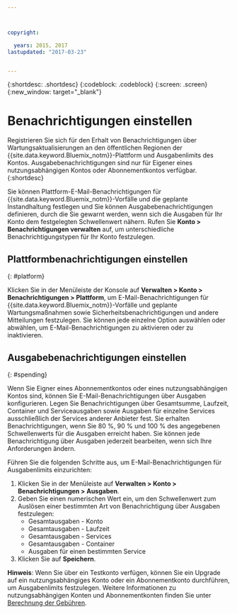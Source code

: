 ```yaml
---



copyright:

  years: 2015, 2017
lastupdated: "2017-03-23"


---
```


{:shortdesc: .shortdesc}
{:codeblock: .codeblock}
{:screen: .screen}
{:new_window: target="_blank"}

# Benachrichtigungen einstellen
Registrieren Sie sich für den Erhalt von Benachrichtigungen über Wartungsaktualisierungen an den öffentlichen Regionen der {{site.data.keyword.Bluemix_notm}}-Plattform und Ausgabenlimits des Kontos. Ausgabebenachrichtigungen sind nur für Eigener eines nutzungsabhängigen Kontos oder Abonnementkontos verfügbar.{:shortdesc}

Sie können Plattform-E-Mail-Benachrichtigungen für {{site.data.keyword.Bluemix_notm}}-Vorfälle und die geplante Instandhaltung festlegen und Sie können Ausgabebenachrichtigungen definieren, durch die Sie gewarnt werden, wenn sich die Ausgaben für Ihr Konto dem festgelegten Schwellenwert nähern. Rufen Sie **Konto > Benachrichtigungen verwalten** auf, um unterschiedliche Benachrichtigungstypen für Ihr Konto festzulegen.

## Plattformbenachrichtigungen einstellen
{: #platform}

Klicken Sie in der Menüleiste der Konsole auf **Verwalten > Konto > Benachrichtigungen > Plattform**, um E-Mail-Benachrichtigungen für {{site.data.keyword.Bluemix_notm}}-Vorfälle und geplante Wartungsmaßnahmen sowie Sicherheitsbenachrichtigungen und andere Mitteilungen festzulegen. Sie können jede einzelne Option auswählen oder abwählen, um E-Mail-Benachrichtigungen zu aktivieren oder zu inaktivieren.

## Ausgabebenachrichtigungen einstellen
{: #spending}

Wenn Sie Eigner eines Abonnementkontos oder eines nutzungsabhängigen Kontos sind, können Sie E-Mail-Benachrichtigungen über Ausgaben konfigurieren. Legen Sie Benachrichtigungen über Gesamtsumme, Laufzeit, Container und Serviceausgaben sowie Ausgaben für einzelne Services ausschließlich der Services anderer Anbieter fest. Sie erhalten Benachrichtigungen, wenn Sie 80 %, 90 % und 100 % des angegebenen Schwellenwerts für die Ausgaben erreicht haben. Sie können jede Benachrichtigung über Ausgaben jederzeit bearbeiten, wenn sich Ihre Anforderungen ändern.

Führen Sie die folgenden Schritte aus, um E-Mail-Benachrichtigungen für Ausgabenlimits einzurichten:
1. Klicken Sie in der Menüleiste auf **Verwalten > Konto > Benachrichtigungen > Ausgaben**. 
2. Geben Sie einen numerischen Wert ein, um den Schwellenwert zum Auslösen einer bestimmten Art von Benachrichtigung über Ausgaben festzulegen:
    * Gesamtausgaben - Konto
    * Gesamtausgaben - Laufzeit
    * Gesamtausgaben - Services
    * Gesamtausgaben - Container
    * Ausgaben für einen bestimmten Service
3. Klicken Sie auf **Speichern**.

**Hinweis**: Wenn Sie über ein Testkonto verfügen, können Sie ein Upgrade auf ein nutzungsabhängiges Konto oder ein Abonnementkonto durchführen, um Ausgabenlimits festzulegen. Weitere Informationen zu nutzungsabhängigen Konten und Abonnementkonten finden Sie unter [Berechnung der Gebühren](/docs/pricing/how_charged.html).
